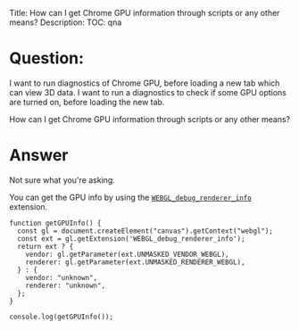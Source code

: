 Title: How can I get Chrome GPU information through scripts or any other means?
Description:
TOC: qna

# Question:

I want to run diagnostics of Chrome GPU, before loading a new tab which can view 3D data. I want to run a diagnostics to check if some GPU options are turned on, before loading the new tab. 

How can I get Chrome GPU information through scripts or any other means?

# Answer

Not sure what you're asking.

You can get the GPU info by using the [`WEBGL_debug_renderer_info`](https://developer.mozilla.org/en-US/docs/Web/API/WEBGL_debug_renderer_info) extension.


<!-- begin snippet: js hide: false console: true babel: false -->

<!-- language: lang-js -->

    function getGPUInfo() {
      const gl = document.createElement("canvas").getContext("webgl");
      const ext = gl.getExtension('WEBGL_debug_renderer_info');
      return ext ? {
        vendor: gl.getParameter(ext.UNMASKED_VENDOR_WEBGL),
        renderer: gl.getParameter(ext.UNMASKED_RENDERER_WEBGL),
      } : { 
        vendor: "unknown",
        renderer: "unknown",
      };
    }

    console.log(getGPUInfo());


<!-- end snippet -->


